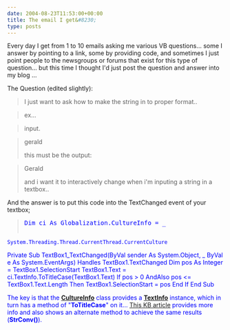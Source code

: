 ```yaml
---
date: 2004-08-23T11:53:00+00:00
title: The email I get&#8230;
type: posts
---
```

Every day I get from 1 to 10 emails asking me various VB questions... some I answer by pointing to a link, some by providing code, and sometimes I just point people to the newsgroups or forums that exist for this type of question... but this time I thought I'd just post the question and answer into my blog ...

The Question (edited slightly):

> I just want to ask how to make the string in to proper format..

> ex...

> input.

> gerald
>
> this must be the output:

> Gerald
>
> and i want it to interactively change when i'm inputing a string in a textbox..

And the answer is to put this code into the TextChanged event of your textbox;

> <pre><font color="Blue" family="Microsoft Sans Serif">Dim ci <font color="Blue" family="Microsoft Sans Serif">As Globalization.CultureInfo = _
    System.Threading.Thread.CurrentThread.CurrentCulture

<font color="Blue" family="Microsoft Sans Serif">Private <font color="Blue" family="Microsoft Sans Serif">Sub TextBox1_TextChanged(<font color="Blue" family="Microsoft Sans Serif">ByVal sender <font color="Blue" family="Microsoft Sans Serif">As System.<font color="Blue" family="Microsoft Sans Serif">Object, _
        <font color="Blue" family="Microsoft Sans Serif">ByVal e <font color="Blue" family="Microsoft Sans Serif">As System.EventArgs) <font color="Blue" family="Microsoft Sans Serif">Handles TextBox1.TextChanged
    <font color="Blue" family="Microsoft Sans Serif">Dim pos <font color="Blue" family="Microsoft Sans Serif">As <font color="Blue" family="Microsoft Sans Serif">Integer = TextBox1.SelectionStart
    TextBox1.Text = ci.TextInfo.ToTitleCase(TextBox1.Text)
    <font color="Blue" family="Microsoft Sans Serif">If pos &gt; 0 <font color="Blue" family="Microsoft Sans Serif">AndAlso pos &lt;= TextBox1.Text.Length <font color="Blue" family="Microsoft Sans Serif">Then
        TextBox1.SelectionStart = pos
    <font color="Blue" family="Microsoft Sans Serif">End <font color="Blue" family="Microsoft Sans Serif">If
<font color="Blue" family="Microsoft Sans Serif">End <font color="Blue" family="Microsoft Sans Serif">Sub
</pre>

The key is that the **[CultureInfo](http://msdn.microsoft.com/library/en-us/cpref/html/frlrfSystemGlobalizationCultureInfoClassTopic.asp)** class provides a **[TextInfo](http://msdn.microsoft.com/library/default.asp?url=/library/en-us/cpref/html/frlrfsystemglobalizationtextinfoclasstopic.asp)** instance, which in turn has a method of "**ToTitleCase**" on it... [This KB article](http://support.microsoft.com/default.aspx?scid=kb;en-us;312897#3) provides more info and also shows an alternate method to achieve the same results (**StrConv()**).
